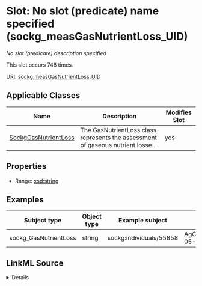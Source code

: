 

# Slot: No slot (predicate) name specified (sockg_measGasNutrientLoss_UID)


_No slot (predicate) description specified_






This slot occurs 748 times.


URI: [sockg:measGasNutrientLoss_UID](https://idir.uta.edu/sockg-ontology/docs/measGasNutrientLoss_UID)



<!-- no inheritance hierarchy -->





## Applicable Classes

| Name | Description | Modifies Slot |
| --- | --- | --- |
| [SockgGasNutrientLoss](../classes/SockgGasNutrientLoss.md) | The GasNutrientLoss class represents the assessment of gaseous nutrient losse... |  yes  |







## Properties

* Range: [xsd:string](http://www.w3.org/2001/XMLSchema#string)






## Examples

| Subject type | Object type | Example subject | Example object | Occurrences |
| --- | --- | --- | --- | --- |
| sockg_GasNutrientLoss | string | sockg:individuals/55858 | AgCros_IAAMKELL_116_2008-05-01 | 748 |




## LinkML Source

<details>

```yaml
name: sockg_measGasNutrientLoss_UID
annotations:
  count:
    tag: count
    value: 748
description: No slot (predicate) description specified
title: No slot (predicate) name specified
examples:
- object:
    example_object: AgCros_IAAMKELL_116_2008-05-01
    example_object_type: string
    example_predicate: sockg:measGasNutrientLoss_UID
    example_subject: sockg:individuals/55858
    example_subject_type: sockg_GasNutrientLoss
from_schema: soc-kg
rank: 1000
domain: sockg_GasNutrientLoss
slot_uri: sockg:measGasNutrientLoss_UID
alias: sockg_measGasNutrientLoss_UID
domain_of:
- sockg_GasNutrientLoss
range: string

```
</details>